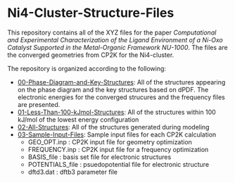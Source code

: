 # Ni4-Cluster-Structure-Files

This repository contains all of the XYZ files for the paper *Computational and Experimental Characterization of the Ligand Environment of a Ni-Oxo Catalyst Supported in the Metal-Organic Framework NU-1000*. The files are the converged geometries from CP2K for the Ni4-cluster. 

The repository is organized according to the following: 
* [00-Phase-Diagram-and-Key-Structures](https://github.com/getman-research-group/Ni4-Cluster-Structure-Files/tree/main/00-Phase-Diagram-and-Key-Structures): All of the structures appearing on the phase diagram and the key structures based on dPDF. The electronic energies for the converged strucures and the frequency files are presented.
* [01-Less-Than-100-kJmol-Structures](https://github.com/getman-research-group/Ni4-Cluster-Structure-Files/tree/main/01-Less-Than-100-kJmol-Structures): All of the structures within 100 kJ/mol of the lowest energy configuration 
* [02-All-Structures](https://github.com/getman-research-group/Ni4-Cluster-Structure-Files/tree/main/02-All-Structures): All of the structures generated during modeling
* [03-Sample-Input-Files](https://github.com/getman-research-group/Ni4-Cluster-Structure-Files/tree/main/03-Sample-Input-Files): Sample input files for each CP2K calculation
  * GEO_OPT.inp : CP2K input file for geometry optimization 
  * FREQUENCY.inp : CP2K input file for a frequency optimization 
  * BASIS_file : basis set file for electronic structures
  * POTENTIALS_file : psuedopotential file for electronic structure 
  * dftd3.dat : dftb3 parameter file

